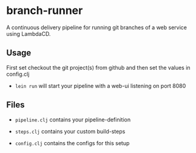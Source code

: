 # branch-runner

A continuous delivery pipeline for running git branches of a web service using LambdaCD.

## Usage

First set checkout the git project(s) from github and then set the values in config.clj

* `lein run` will start your pipeline with a web-ui listening on port 8080

## Files

* `pipeline.clj` contains your pipeline-definition
* `steps.clj` contains your custom build-steps

* `config.clj` contains the configs for this setup
